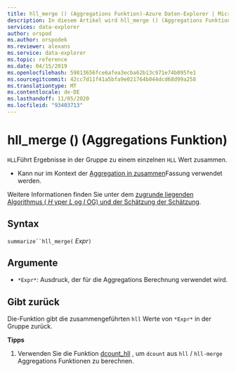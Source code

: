 ```yaml
---
title: hll_merge () (Aggregations Funktion)-Azure Daten-Explorer | Microsoft-Dokumentation
description: In diesem Artikel wird hll_merge () (Aggregations Funktion) in Azure Daten-Explorer beschrieben.
services: data-explorer
author: orspod
ms.author: orspodek
ms.reviewer: alexans
ms.service: data-explorer
ms.topic: reference
ms.date: 04/15/2019
ms.openlocfilehash: 59813656fce6afea3ecba62b13c971e74b095fe1
ms.sourcegitcommit: 42cc7d11f41a5bfa9e021764b044dcd68d99a258
ms.translationtype: MT
ms.contentlocale: de-DE
ms.lasthandoff: 11/05/2020
ms.locfileid: "93403713"
---
```

# <a name="hll_merge-aggregation-function"></a>hll_merge () (Aggregations Funktion)

`HLL`Führt Ergebnisse in der Gruppe zu einem einzelnen `HLL` Wert zusammen.

* Kann nur im Kontext der [Aggregation in zusammen](summarizeoperator.md)Fassung verwendet werden.

Weitere Informationen finden Sie unter dem [zugrunde liegenden Algorithmus ( *H* yper *L* og *l* OG) und der Schätzung der Schätzung](dcount-aggfunction.md#estimation-accuracy).

## <a name="syntax"></a>Syntax

`summarize``hll_merge(` *Expr*`)`

## <a name="arguments"></a>Argumente

* `*Expr*`: Ausdruck, der für die Aggregations Berechnung verwendet wird.

## <a name="returns"></a>Gibt zurück

Die-Funktion gibt die zusammengeführten `hll` Werte von `*Expr*` in der Gruppe zurück.
 
**Tipps**

1) Verwenden Sie die Funktion [dcount_hll](dcount-hllfunction.md) , um `dcount` aus `hll`  /  `hll-merge` Aggregations Funktionen zu berechnen.
